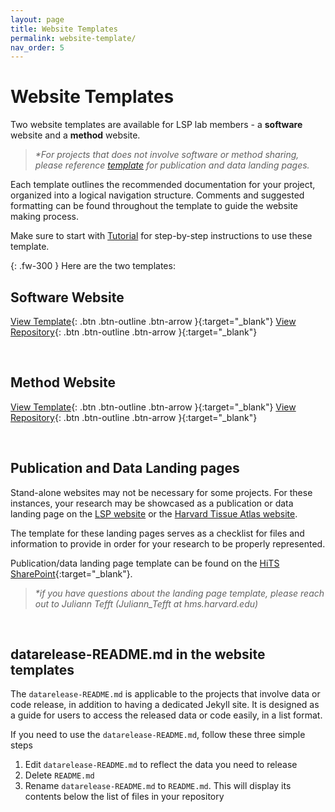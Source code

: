 ```yaml
---
layout: page
title: Website Templates
permalink: website-template/
nav_order: 5
---
```


# Website Templates

Two website templates are available for LSP lab members - a **software** website and a **method** website. 

> *\*For projects that does not involve software or method sharing, please reference [template](./website-template.md#publication-and-data-landing-pages) for publication and data landing pages.*

Each template outlines the recommended documentation for your project, organized into a logical navigation structure. Comments and suggested formatting can be found throughout the template to guide the website making process.

Make sure to start with [Tutorial](https://labsyspharm.github.io/jekyll-tutorial/tutorial) for step-by-step instructions to use these template.

{: .fw-300 }
Here are the two templates:

## Software Website

[View Template](https://labsyspharm.github.io/blank-software-website/){: .btn .btn-outline .btn-arrow }{:target="_blank"}
[View Repository](https://github.com/labsyspharm/blank-software-website){: .btn .btn-outline .btn-arrow }{:target="_blank"}

<br>

## Method Website

[View Template](https://labsyspharm.github.io/blank-method-microsite/){: .btn .btn-outline .btn-arrow }{:target="_blank"}
[View Repository](https://github.com/labsyspharm/blank-method-microsite){: .btn .btn-outline .btn-arrow }{:target="_blank"}

<br>

## Publication and Data Landing pages

Stand-alone websites may not be necessary for some projects. For these instances, your research may be showcased as a publication or data landing page on the [LSP website](http://labsyspharm.org) or the [Harvard Tissue Atlas website](http://tissue-atlas.org).

The template for these landing pages serves as a checklist for files and information to provide in order for your research to be properly represented.

Publication/data landing page template can be found on the [HiTS SharePoint](https://hu.sharepoint.com/sites/HiTS/SitePages/Research-Websites.aspx){:target="_blank"}.

> *\*if you have questions about the landing page template, please reach out to Juliann Tefft (Juliann_Tefft at hms.harvard.edu)*

<br>

## datarelease-README.md in the website templates

The `datarelease-README.md` is applicable to the projects that involve data or code release, in addition to having a dedicated Jekyll site. It is designed as a guide for users to access the released data or code easily, in a list format. 

If you need to use the `datarelease-README.md`, follow these three simple steps

1. Edit `datarelease-README.md` to reflect the data you need to release
2. Delete `README.md`
3. Rename `datarelease-README.md` to `README.md`. This will display its contents below the list of files in your repository
